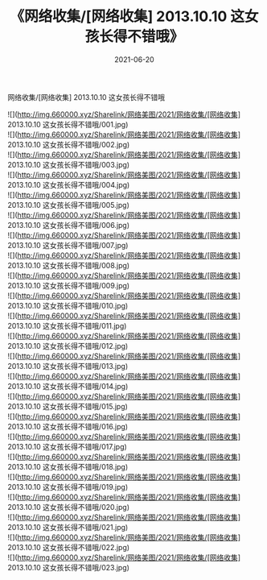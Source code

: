 ﻿---
layout: post
title:  《网络收集/[网络收集] 2013.10.10 这女孩长得不错哦》
date:   2021-06-20
img: http://img.660000.xyz/Sharelink/网络美图/2021/网络收集/[网络收集] 2013.10.10 这女孩长得不错哦/000.jpg
categories: [美女, 清纯, 唯美]
---

网络收集/[网络收集] 2013.10.10 这女孩长得不错哦

 ![](http://img.660000.xyz/Sharelink/网络美图/2021/网络收集/[网络收集] 2013.10.10 这女孩长得不错哦/001.jpg) <br>![](http://img.660000.xyz/Sharelink/网络美图/2021/网络收集/[网络收集] 2013.10.10 这女孩长得不错哦/002.jpg) <br>![](http://img.660000.xyz/Sharelink/网络美图/2021/网络收集/[网络收集] 2013.10.10 这女孩长得不错哦/003.jpg) <br>![](http://img.660000.xyz/Sharelink/网络美图/2021/网络收集/[网络收集] 2013.10.10 这女孩长得不错哦/004.jpg) <br>![](http://img.660000.xyz/Sharelink/网络美图/2021/网络收集/[网络收集] 2013.10.10 这女孩长得不错哦/005.jpg) <br>![](http://img.660000.xyz/Sharelink/网络美图/2021/网络收集/[网络收集] 2013.10.10 这女孩长得不错哦/006.jpg) <br>![](http://img.660000.xyz/Sharelink/网络美图/2021/网络收集/[网络收集] 2013.10.10 这女孩长得不错哦/007.jpg) <br>![](http://img.660000.xyz/Sharelink/网络美图/2021/网络收集/[网络收集] 2013.10.10 这女孩长得不错哦/008.jpg) <br>![](http://img.660000.xyz/Sharelink/网络美图/2021/网络收集/[网络收集] 2013.10.10 这女孩长得不错哦/009.jpg) <br>![](http://img.660000.xyz/Sharelink/网络美图/2021/网络收集/[网络收集] 2013.10.10 这女孩长得不错哦/010.jpg) <br>![](http://img.660000.xyz/Sharelink/网络美图/2021/网络收集/[网络收集] 2013.10.10 这女孩长得不错哦/011.jpg) <br>![](http://img.660000.xyz/Sharelink/网络美图/2021/网络收集/[网络收集] 2013.10.10 这女孩长得不错哦/012.jpg) <br>![](http://img.660000.xyz/Sharelink/网络美图/2021/网络收集/[网络收集] 2013.10.10 这女孩长得不错哦/013.jpg) <br>![](http://img.660000.xyz/Sharelink/网络美图/2021/网络收集/[网络收集] 2013.10.10 这女孩长得不错哦/014.jpg) <br>![](http://img.660000.xyz/Sharelink/网络美图/2021/网络收集/[网络收集] 2013.10.10 这女孩长得不错哦/015.jpg) <br>![](http://img.660000.xyz/Sharelink/网络美图/2021/网络收集/[网络收集] 2013.10.10 这女孩长得不错哦/016.jpg) <br>![](http://img.660000.xyz/Sharelink/网络美图/2021/网络收集/[网络收集] 2013.10.10 这女孩长得不错哦/017.jpg) <br>![](http://img.660000.xyz/Sharelink/网络美图/2021/网络收集/[网络收集] 2013.10.10 这女孩长得不错哦/018.jpg) <br>![](http://img.660000.xyz/Sharelink/网络美图/2021/网络收集/[网络收集] 2013.10.10 这女孩长得不错哦/019.jpg) <br>![](http://img.660000.xyz/Sharelink/网络美图/2021/网络收集/[网络收集] 2013.10.10 这女孩长得不错哦/020.jpg) <br>![](http://img.660000.xyz/Sharelink/网络美图/2021/网络收集/[网络收集] 2013.10.10 这女孩长得不错哦/021.jpg) <br>![](http://img.660000.xyz/Sharelink/网络美图/2021/网络收集/[网络收集] 2013.10.10 这女孩长得不错哦/022.jpg) <br>![](http://img.660000.xyz/Sharelink/网络美图/2021/网络收集/[网络收集] 2013.10.10 这女孩长得不错哦/023.jpg) <br>